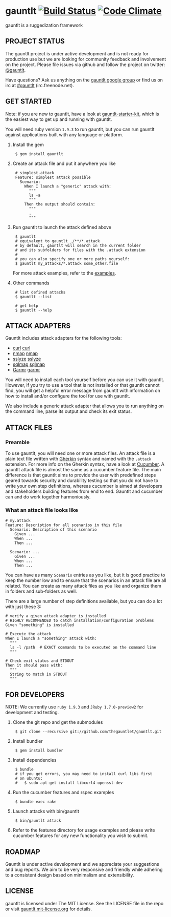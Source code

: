 # gauntlt [![Build Status](https://secure.travis-ci.org/thegauntlet/gauntlt.png?branch=master)](http://travis-ci.org/thegauntlet/gauntlt) [![Code Climate](https://codeclimate.com/badge.png)](https://codeclimate.com/github/thegauntlet/gauntlt)

gauntlt is a ruggedization framework

## PROJECT STATUS

The gauntlt project is under active development and is not ready for production use but we are looking for community feedback and involvement on the project.  Please file issues via github and follow the project on twitter: [@gauntlt](https://twitter.com/gauntlt).

Have questions?  Ask us anything on the [gauntlt google group](http://bit.ly/gauntlt_group) or find us on irc at [#gauntlt](http://webchat.freenode.net/?channels=gauntlt) (irc.freenode.net).

## GET STARTED

Note: if you are new to gauntlt, have a look at [gauntlt-starter-kit](https://github.com/thegauntlet/gauntlt-starter-kit), which is the easiest way to get up and running with gauntlt.

You will need ruby version `1.9.3` to run gauntlt, but you can run gauntlt against applications built with any language or platform.

1. Install the gem

        $ gem install gauntlt

2. Create an attack file and put it anywhere you like

        # simplest.attack
        Feature: simplest attack possible
          Scenario:
            When I launch a "generic" attack with:
              """
              ls -a
              """
            Then the output should contain:
              """
              .
              """

3. Run gauntlt to launch the attack defined above

        $ gauntlt
        # equivalent to gauntlt ./**/*.attack
        # by default, gauntlt will search in the current folder
        # and its subfolders for files with the .attack extension
        #
        # you can also specify one or more paths yourself:
        $ gauntlt my_attacks/*.attack some_other.file


      For more attack examples, refer to the [examples](https://github.com/thegauntlet/gauntlt/tree/master/examples).

4. Other commands

        # list defined attacks
        $ gauntlt --list

        # get help
        $ gauntlt --help


## ATTACK ADAPTERS

Gauntlt includes attack adapters for the following tools:

* [curl] [curl]
* [nmap] [nmap]
* [sslyze] [sslyze]
* [sqlmap] [sqlmap]
* [Garmr] [garmr]

You will need to install each tool yourself before you can use it with gauntlt. However, if you try to use a tool that is not installed or that gauntlt cannot find, you will get a helpful error message from gauntlt with information on how to install and/or configure the tool for use with gauntlt.

We also include a generic attack adapter that allows you to run anything on the command line, parse its output and check its exit status.


## ATTACK FILES

### Preamble

To use gauntlt, you will need one or more attack files. An attack file is a plain text file written with [Gherkin](https://github.com/cucumber/gherkin) syntax and named with the `.attack` extension. For more info on the Gherkin syntax, have a look at [Cucumber](http://cukes.info). A gauntlt attack file is almost the same as a cucumber feature file. The main difference is that gauntlt aims to provide the user with predefined steps geared towards security and durability testing so that you do not have to write your own step definitions, whereas cucumber is aimed at developers and stakeholders building features from end to end. Gauntlt and cucumber can and do work together harmoniously.

### What an attack file looks like

    # my.attack
    Feature: Description for all scenarios in this file
      Scenario: Description of this scenario
        Given ...
        When ...
        Then ...

      Scenario: ...
        Given ...
        When ...
        Then ...

You can have as many `Scenario` entries as you like, but it is good practice to keep the number low and to ensure that the scenarios in an attack file are all related. You can create as many attack files as you like and organize them in folders and sub-folders as well.

There are a large number of step definitions available, but you can do a lot with just these 3:

    # verify a given attack adapter is installed
    # HIGHLY RECOMMENDED to catch installation/configuration problems
    Given "something" is installed

    # Execute the attack
    When I launch a "something" attack with:
      """
      ls -l /path  # EXACT commands to be executed on the command line
      """

    # Check exit status and STDOUT
    Then it should pass with:
      """
      String to match in STDOUT
      """


## FOR DEVELOPERS

NOTE: We currently use `ruby 1.9.3` and `JRuby 1.7.0-preview2` for development and testing.

1. Clone the git repo and get the submodules

        $ git clone --recursive git://github.com/thegauntlet/gauntlt.git

2. Install bundler

        $ gem install bundler

3. Install dependencies

        $ bundle
        # if you get errors, you may need to install curl libs first
        # on ubuntu:
        #   $ sudo apt-get install libcurl4-openssl-dev


4. Run the cucumber features and rspec examples

        $ bundle exec rake

5. Launch attacks with bin/gauntlt

        $ bin/gauntlt attack

5. Refer to the features directory for usage examples and please write cucumber features for any new functionality you wish to submit.


## ROADMAP

Gauntlt is under active development and we appreciate your suggestions and bug reports. We aim to be very responsive and friendly while adhering to a consistent design based on minimalism and extensibility.

## LICENSE

gauntlt is licensed under The MIT License. See the LICENSE file in the repo or visit [gauntlt.mit-license.org](http://gauntlt.mit-license.org/) for details.

[curl]: http://curl.haxx.se
[nmap]: http://nmap.org
[sslyze]: https://github.com/iSECPartners/sslyze
[sqlmap]: http://sqlmap.org
[garmr]: https://github.com/mozilla/Garmr